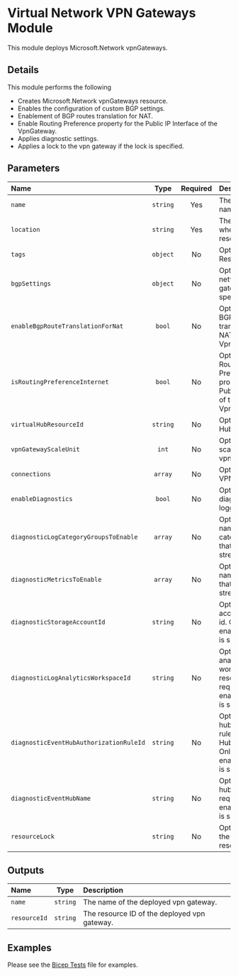 # Virtual Network VPN Gateways Module

This module deploys Microsoft.Network vpnGateways.

## Details

This module performs the following

- Creates Microsoft.Network vpnGateways resource.
- Enables the configuration of custom BGP settings.
- Enablement of BGP routes translation for NAT.
- Enable Routing Preference property for the Public IP Interface of the VpnGateway.
- Applies diagnostic settings.
- Applies a lock to the vpn gateway if the lock is specified.

## Parameters

| Name                                    | Type     | Required | Description                                                                                                             |
| :-------------------------------------- | :------: | :------: | :---------------------------------------------------------------------------------------------------------------------- |
| `name`                                  | `string` | Yes      | The resource name.                                                                                                      |
| `location`                              | `string` | Yes      | The geo-location where the resource lives.                                                                              |
| `tags`                                  | `object` | No       | Optional. Resource tags.                                                                                                |
| `bgpSettings`                           | `object` | No       | Optional. Local network gateway's BGP speaker settings.                                                                 |
| `enableBgpRouteTranslationForNat`       | `bool`   | No       | Optional. Enable BGP routes translation for NAT on this VpnGateway.                                                     |
| `isRoutingPreferenceInternet`           | `bool`   | No       | Optional. Enable Routing Preference property for the Public IP Interface of the VpnGateway.                             |
| `virtualHubResourceId`                  | `string` | No       | Optional. Virtual Hub resource ID.                                                                                      |
| `vpnGatewayScaleUnit`                   | `int`    | No       | Optional. The scale unit for this vpn gateway.                                                                          |
| `connections`                           | `array`  | No       | Optional. A set of VPN connections.                                                                                     |
| `enableDiagnostics`                     | `bool`   | No       | Optional. Enable diagnostic logging.                                                                                    |
| `diagnosticLogCategoryGroupsToEnable`   | `array`  | No       | Optional. The name of log category groups that will be streamed.                                                        |
| `diagnosticMetricsToEnable`             | `array`  | No       | Optional. The name of metrics that will be streamed.                                                                    |
| `diagnosticStorageAccountId`            | `string` | No       | Optional. Storage account resource id. Only required if enableDiagnostics is set to true.                               |
| `diagnosticLogAnalyticsWorkspaceId`     | `string` | No       | Optional. Log analytics workspace resource id. Only required if enableDiagnostics is set to true.                       |
| `diagnosticEventHubAuthorizationRuleId` | `string` | No       | Optional. Event hub authorization rule for the Event Hubs namespace. Only required if enableDiagnostics is set to true. |
| `diagnosticEventHubName`                | `string` | No       | Optional. Event hub name. Only required if enableDiagnostics is set to true.                                            |
| `resourceLock`                          | `string` | No       | Optional. Specify the type of resource lock.                                                                            |

## Outputs

| Name         | Type     | Description                                  |
| :----------- | :------: | :------------------------------------------- |
| `name`       | `string` | The name of the deployed vpn gateway.        |
| `resourceId` | `string` | The resource ID of the deployed vpn gateway. |

## Examples

Please see the [Bicep Tests](test/main.test.bicep) file for examples.